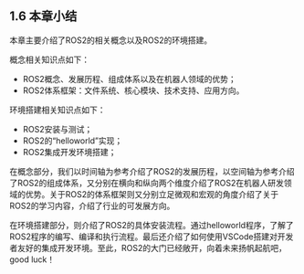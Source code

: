 ## 1.6 本章小结

本章主要介绍了ROS2的相关概念以及ROS2的环境搭建。

概念相关知识点如下：

* ROS2概念、发展历程、组成体系以及在机器人领域的优势；
* ROS2体系框架：文件系统、核心模块、技术支持、应用方向。

环境搭建相关知识点如下：

* ROS2安装与测试；
* ROS2的“helloworld”实现；
* ROS2集成开发环境搭建；

在概念部分，我们以时间轴为参考介绍了ROS2的发展历程，以空间轴为参考介绍了ROS2的组成体系，又分别在横向和纵向两个维度介绍了ROS2在机器人研发领域的优势。关于ROS2的体系框架则又分别立足微观和宏观的角度介绍了关于ROS2的学习内容，介绍了行业的可发展方向。

在环境搭建部分，则介绍了ROS2的具体安装流程。通过helloworld程序，了解了ROS2程序的编写、编译和执行流程。最后还介绍了如何使用VSCode搭建对开发者友好的集成开发环境。至此，ROS2的大门已经敞开，向着未来扬帆起航吧，good luck！

